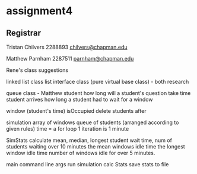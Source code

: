 # assignment4
## Registrar

Tristan Chilvers
2288893
chilvers@chapman.edu

Matthew Parnham
2287511
parnham@chapman.edu

Rene's class suggestions

linked list class
list interface class (pure virtual base class) - both research

queue class - Matthew
student
how long will a student's question take
time student arrives
how long a student had to wait for a window

window (student's time)
isOccupied
delete students after


simulation
array of windows
queue of students (arranged according to given rules)
time = a for loop 1 iteration is 1 minute

SimStats
calculate mean, median, longest student wait time,
num of students waiting over 10 minutes
the mean windows idle time
the longest window idle time
number of windows idle for over 5 minutes.

main
command line args
run simulation
calc Stats
save stats to file
